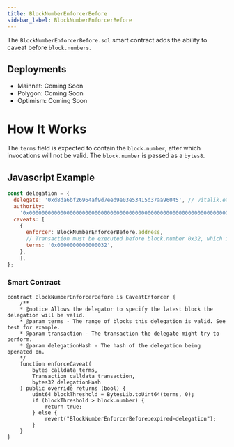 ```yaml
---
title: BlockNumberEnforcerBefore
sidebar_label: BlockNumberEnforcerBefore
---
```


The `BlockNumberEnforcerBefore.sol` smart contract adds the ability to caveat before `block.numbers`. 

## Deployments

- Mainnet: Coming Soon
- Polygon: Coming Soon
- Optimism: Coming Soon

# How It Works

The `terms` field is expected to contain the `block.number`, after which invocations will not be valid. The `block.number` is passed as a `bytes8`.  

## Javascript Example

```js
const delegation = {
  delegate: '0xd8da6bf26964af9d7eed9e03e53415d37aa96045', // vitalik.eth
  authority:
    '0x0000000000000000000000000000000000000000000000000000000000000000',
  caveats: [
    {
      enforcer: BlockNumberEnforcerBefore.address,
      // Transaction must be executed before block.number 0x32, which is 10 in decimal format.
      terms: '0x0000000000000032',
    },
    ],
};
```

### Smart Contract

```solidity
contract BlockNumberEnforcerBefore is CaveatEnforcer {
    /**
    * @notice Allows the delegator to specify the latest block the delegation will be valid.
    * @param terms - The range of blocks this delegation is valid. See test for example.
    * @param transaction - The transaction the delegate might try to perform.
    * @param delegationHash - The hash of the delegation being operated on.
    */
    function enforceCaveat(
        bytes calldata terms,
        Transaction calldata transaction,
        bytes32 delegationHash
    ) public override returns (bool) {
        uint64 blockThreshold = BytesLib.toUint64(terms, 0);
        if (blockThreshold > block.number) {
            return true;
        } else {
            revert("BlockNumberEnforcerBefore:expired-delegation");
        }
    }
}

```
